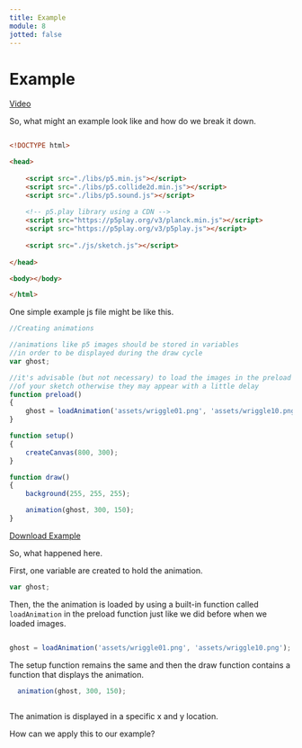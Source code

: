 ```yaml
---
title: Example
module: 8
jotted: false
---
```


# Example

<a href="https://youtu.be/j-2AMwfO6fs" target="_blank">Video</a>

So, what might an example look like and how do we break it down.

```html

<!DOCTYPE html>

<head>
    
    <script src="./libs/p5.min.js"></script>
    <script src="./libs/p5.collide2d.min.js"></script>
    <script src="./libs/p5.sound.js"></script>
    
    <!-- p5.play library using a CDN -->
    <script src="https://p5play.org/v3/planck.min.js"></script>
    <script src="https://p5play.org/v3/p5play.js"></script>
    
    <script src="./js/sketch.js"></script>
    
</head>

<body></body>

</html>

```

One simple example js file might be like this.

```js
//Creating animations

//animations like p5 images should be stored in variables
//in order to be displayed during the draw cycle
var ghost;

//it's advisable (but not necessary) to load the images in the preload function
//of your sketch otherwise they may appear with a little delay
function preload()
{
    ghost = loadAnimation('assets/wriggle01.png', 'assets/wriggle10.png');
}

function setup()
{
    createCanvas(800, 300);
}

function draw()
{
    background(255, 255, 255);

    animation(ghost, 300, 150);
}

```

<a href="https://github.com/Montana-Media-Arts/220_CreativeCoding2-Spring2023-Samples/blob/main/Week%208/Simple%20p5play%20example.zip" target="_blank">Download Example</a>

So, what happened here.

First, one variable are created to hold the animation.

```js
var ghost;
```

Then, the the animation is loaded by using a built-in function called `loadAnimation` in the preload function just like we did before when we loaded images.

```js

ghost = loadAnimation('assets/wriggle01.png', 'assets/wriggle10.png');


```

The setup function remains the same and then the draw function contains a function that displays the animation.

```js
  animation(ghost, 300, 150);
 
```

The animation is displayed in a specific x and y location.

How can we apply this to our example?
